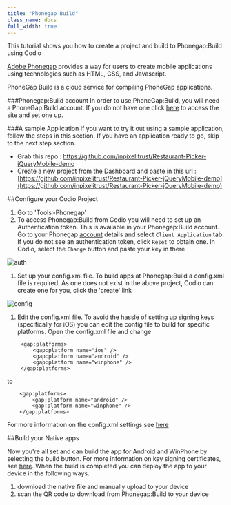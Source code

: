 ```yaml
---
title: "Phonegap Build"
class_name: docs
full_width: true
---
```



This tutorial shows you how to create a project and build to Phonegap:Build using Codio

[Adobe Phonegap](http://docs.build.phonegap.com/) provides a way for users to create mobile applications using technologies such as HTML, CSS, and Javascript.

PhoneGap Build is a cloud service for compiling PhoneGap applications.

###Phonegap:Build account
In order to use PhoneGap:Build, you will need a PhoneGap:Build account. If you do not have one click [here](https://build.phonegap.com/) to access the site and set one up.

###A sample Application
If you want to try it out using a sample application, follow the steps in this section. If you have an application ready to go, skip to the next step section.

- Grab this repo : https://github.com/inpixelitrust/Restaurant-Picker-jQueryMobile-demo
- Create a new project from the Dashboard and paste in this url : [https://github.com/inpixelitrust/Restaurant-Picker-jQueryMobile-demo](https://github.com/inpixelitrust/Restaurant-Picker-jQueryMobile-demo)


##Configure your Codio Project

1. Go to 'Tools>Phonegap'
1. To access Phonegap:Build from Codio you will need to set up an Authentication token. This is available in your Phonegap:Build account. Go to your Phonegap [account](https://build.phonegap.com/people/edit) details and select `Client Application` tab. If you do not see an authentication token, click `Reset` to obtain one. In Codio, select the `Change` button and paste your key in there

![auth](/img/docs/authtoken.png)

1. Set up your config.xml file. To build apps at Phonegap:Build a config.xml file is required. As one does not exist in the above project, Codio can create one for you, click the 'create' link

![config](/img/docs/config.png)

1. Edit the config.xml file. To avoid the hassle of setting up signing keys (specifically for iOS) you can edit the config file to build for specific platforms. Open the config.xml file and change

        <gap:platforms>
            <gap:platform name="ios" />
            <gap:platform name="android" />
            <gap:platform name="winphone" />
        </gap:platforms>
to

        <gap:platforms>
            <gap:platform name="android" />
            <gap:platform name="winphone" />
        </gap:platforms>


For more information on the config.xml settings see [here](/docs/phonegap/config)

##Build your Native apps

Now you're all set and can build the app for Android and WinPhone by selecting the build button. For more information on key signing certificates, see [here](/docs/phonegap/build). When the build is completed you can deploy the app to your device in the following ways.

1. download the native file and manually upload to your device 
1. scan the QR code to download from Phonegap:Build to your device




